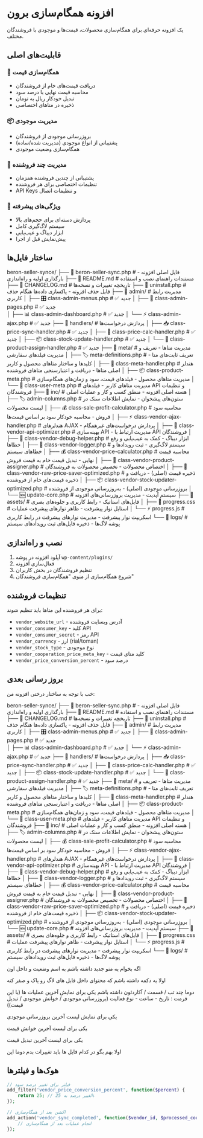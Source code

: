 # افزونه همگام‌سازی برون

یک افزونه حرفه‌ای برای همگام‌سازی محصولات، قیمت‌ها و موجودی با فروشندگان مختلف.

## قابلیت‌های اصلی

### 🔄 همگام‌سازی قیمت
- دریافت قیمت‌های خام از فروشندگان
- محاسبه قیمت نهایی با درصد سود
- تبدیل خودکار ریال به تومان
- ذخیره در متاهای اختصاصی

### 📦 مدیریت موجودی
- بروزرسانی موجودی از فروشندگان
- پشتیبانی از انواع موجودی (مدیریت شده/ساده)
- همگام‌سازی وضعیت موجودی

### 👥 مدیریت چند فروشنده
- پشتیبانی از چندین فروشنده همزمان
- تنظیمات اختصاصی برای هر فروشنده
- API Keys و تنظیمات اتصال

### 🎯 ویژگی‌های پیشرفته
- پردازش دسته‌ای برای حجم‌های بالا
- سیستم لاگ‌گیری کامل
- ابزار دیباگ و عیب‌یابی
- پیش‌نمایش قبل از اجرا

## ساختار فایل‌ها
beron-seller-synce/
├── 📄 beron-seller-sync.php                            # فایل اصلی افزونه - بارگذاری اولیه و راه‌اندازی
├── 📄 README.md                                        # مستندات راهنمای نصب و استفاده
├── 📄 CHANGELOG.md                                     # تاریخچه تغییرات و نسخه‌ها
├── 📄 uninstall.php                                    # فایل حذف افزونه - پاکسازی داده‌ها هنگام حذف
├── 📁 admin/                             # مدیریت رابط کاربری
│   ├── 🎛️ class-admin-menus.php          # ✅ جدید
│   ├── 🎨 class-admin-pages.php          # ✅ جدید  
│   ├── 📊 class-admin-dashboard.php      # ✅ جدید
│   └── ⚡ class-admin-ajax.php           # ✅ جدید
├── 📁 handlers/                          # پردازش درخواست‌ها
│   ├── 📥 class-price-sync-handler.php   # ✅ جدید
│   ├── 🧮 class-price-calc-handler.php   # ✅ جدید
│   ├── 📦 class-stock-update-handler.php # ✅ جدید
│   └── 👤 class-product-assign-handler.php # ✅ جدید
├── 📁 meta/                                            # مدیریت متاها - تعریف و مدیریت فیلدهای سفارشی
│   ├── 🏷️ meta-definitions.php                         # تعریف ثابت‌های متا - کلیدها و ساختار متاهای محصول و کاربر
│   ├── 🔧 class-meta-handler.php                       # هندلر اصلی متاها - دریافت و اعتبارسنجی متاهای فروشنده
│   ├── 📦 class-product-meta.php                       # مدیریت متاهای محصول - فیلدهای قیمت، سود و زمان‌های همگام‌سازی
│   └── 👤 class-user-meta.php                          # مدیریت متاهای کاربر - فیلدهای API و تنظیمات فروشندگان
├── 📁 inc/                                             # هسته اصلی افزونه - منطق کسب و کار و عملیات اصلی
│   ├── 🏷️ admin-columns.php                            # ستون‌های پیشخوان - نمایش اطلاعات سنک در لیست محصولات
│   ├── 💰 class-sale-profit-calculator.php             # محاسبه سود فروش - محاسبه خودکار سود بر اساس قیمت‌ها
│   ├── ⚡ class-vendor-ajax-handler.php                # هندلرهای AJAX - پردازش درخواست‌های غیرهمگام
│   ├── 🔌 class-vendor-api-optimizer.php               # بهینه‌سازی API - مدیریت ارتباط با API فروشندگان
│   ├── 🔧 class-vendor-debug-helper.php                # ابزار دیباگ - کمک به عیب‌یابی و رفع خطاها
│   ├── 📝 class-vendor-logger.php                      # سیستم لاگ‌گیری - ثبت رویدادها و خطاهای سیستم
│   ├── 💰 class-vendor-price-calculator.php            # محاسبه قیمت نهایی - تبدیل قیمت خام به قیمت فروش
│   ├── 👤 class-vendor-product-assigner.php            # اختصاص محصولات - تخصیص محصولات به فروشندگان
│   ├── 💾 class-vendor-raw-price-saver-optimized.php   # ذخیره قیمت (اصلی) - دریافت و ذخیره قیمت‌های خام از فروشنده
│   ├── 📦 class-vendor-stock-updater-optimized.php     # بروزرسانی موجودی (اصلی) - به‌روزرسانی موجودی از فروشنده
│   └── 🆕 update-core.php                              # سیستم آپدیت - مدیریت بروزرسانی‌های افزونه
├── 📁 assets/                                          # فایل‌های استاتیک - رابط کاربری و جلوه‌های بصری
│   ├── 🎨 progress.css                                 # استایل نوار پیشرفت - ظاهر نوارهای پیشرفت عملیات
│   └── ⚡ progress.js                                  # اسکریپت نوار پیشرفت - مدیریت نوارهای پیشرفت در رابط کاربری
└── 📁 logs/                                            # پوشه لاگ‌ها - ذخیره فایل‌های ثبت رویدادهای سیستم


## نصب و راه‌اندازی

1. آپلود افزونه در پوشه `wp-content/plugins/`
2. فعال‌سازی افزونه
3. تنظیم فروشندگان در بخش کاربران
4. شروع همگام‌سازی از منوی "همگام‌سازی فروشندگان"

## تنظیمات فروشنده

برای هر فروشنده این متاها باید تنظیم شوند:

- `vendor_website_url` - آدرس وبسایت فروشنده
- `vendor_consumer_key` - کلید API
- `vendor_consumer_secret` - رمز API
- `vendor_currency` - ارز (rial/toman)
- `vendor_stock_type` - نوع موجودی
- `vendor_cooperation_price_meta_key` - کلید متای قیمت
- `vendor_price_conversion_percent` - درصد سود


## بروز رسانی بعدی

خب با توجه به ساختار درختی افزونه من:

beron-seller-synce/
├── 📄 beron-seller-sync.php                            # فایل اصلی افزونه - بارگذاری اولیه و راه‌اندازی
├── 📄 README.md                                        # مستندات راهنمای نصب و استفاده
├── 📄 CHANGELOG.md                                     # تاریخچه تغییرات و نسخه‌ها
├── 📄 uninstall.php                                    # فایل حذف افزونه - پاکسازی داده‌ها هنگام حذف
├── 📁 admin/                             # مدیریت رابط کاربری
│   ├── 🎛️ class-admin-menus.php          # ✅ جدید
│   ├── 🎨 class-admin-pages.php          # ✅ جدید  
│   ├── 📊 class-admin-dashboard.php      # ✅ جدید
│   └── ⚡ class-admin-ajax.php           # ✅ جدید
├── 📁 handlers/                          # پردازش درخواست‌ها
│   ├── 📥 class-price-sync-handler.php   # ✅ جدید
│   ├── 🧮 class-price-calc-handler.php   # ✅ جدید
│   ├── 📦 class-stock-update-handler.php # ✅ جدید
│   └── 👤 class-product-assign-handler.php # ✅ جدید
├── 📁 meta/                                            # مدیریت متاها - تعریف و مدیریت فیلدهای سفارشی
│   ├── 🏷️ meta-definitions.php                         # تعریف ثابت‌های متا - کلیدها و ساختار متاهای محصول و کاربر
│   ├── 🔧 class-meta-handler.php                       # هندلر اصلی متاها - دریافت و اعتبارسنجی متاهای فروشنده
│   ├── 📦 class-product-meta.php                       # مدیریت متاهای محصول - فیلدهای قیمت، سود و زمان‌های همگام‌سازی
│   └── 👤 class-user-meta.php                          # مدیریت متاهای کاربر - فیلدهای API و تنظیمات فروشندگان
├── 📁 inc/                                             # هسته اصلی افزونه - منطق کسب و کار و عملیات اصلی
│   ├── 🏷️ admin-columns.php                            # ستون‌های پیشخوان - نمایش اطلاعات سنک در لیست محصولات
│   ├── 💰 class-sale-profit-calculator.php             # محاسبه سود فروش - محاسبه خودکار سود بر اساس قیمت‌ها
│   ├── ⚡ class-vendor-ajax-handler.php                # هندلرهای AJAX - پردازش درخواست‌های غیرهمگام
│   ├── 🔌 class-vendor-api-optimizer.php               # بهینه‌سازی API - مدیریت ارتباط با API فروشندگان
│   ├── 🔧 class-vendor-debug-helper.php                # ابزار دیباگ - کمک به عیب‌یابی و رفع خطاها
│   ├── 📝 class-vendor-logger.php                      # سیستم لاگ‌گیری - ثبت رویدادها و خطاهای سیستم
│   ├── 💰 class-vendor-price-calculator.php            # محاسبه قیمت نهایی - تبدیل قیمت خام به قیمت فروش
│   ├── 👤 class-vendor-product-assigner.php            # اختصاص محصولات - تخصیص محصولات به فروشندگان
│   ├── 💾 class-vendor-raw-price-saver-optimized.php   # ذخیره قیمت (اصلی) - دریافت و ذخیره قیمت‌های خام از فروشنده
│   ├── 📦 class-vendor-stock-updater-optimized.php     # بروزرسانی موجودی (اصلی) - به‌روزرسانی موجودی از فروشنده
│   └── 🆕 update-core.php                              # سیستم آپدیت - مدیریت بروزرسانی‌های افزونه
├── 📁 assets/                                          # فایل‌های استاتیک - رابط کاربری و جلوه‌های بصری
│   ├── 🎨 progress.css                                 # استایل نوار پیشرفت - ظاهر نوارهای پیشرفت عملیات
│   └── ⚡ progress.js                                  # اسکریپت نوار پیشرفت - مدیریت نوارهای پیشرفت در رابط کاربری
└── 📁 logs/                                            # پوشه لاگ‌ها - ذخیره فایل‌های ثبت رویدادهای سیستم


اگه بخوام یه منو جدید داشته باشم به اسم وضعیت و داخل اون 

اولا یه دکمه داشته باشم که محتوای داخل فایل های لاگ رو پاک و صفر کنه

دوما چند تب / قسمت / آکاردئون داشته باشم یکی برای نمایش آخرین عملیات ها (با این فرمت : تاریخ - ساعت - نوع فعالیت (بروزرسانی موجودی / خوانش موجودی / تبدیل قیمت))

یکی برای نمایش لیست آخرین بروزرسانی موجودی

یکی برای لیست آخرین خوانش قیمت

یکی برای لیست آخرین تبدیل قیمت


اولا بهم بگو در کدام فایل ها باید تغییرات بدم دوما این 

## هوک‌ها و فیلترها

```php
// فیلتر برای تغییر درصد سود
add_filter('vendor_price_conversion_percent', function($percent) {
    return 25; // تغییر درصد به 25%
});

// اکشن بعد از همگام‌سازی
add_action('vendor_sync_completed', function($vendor_id, $processed_count) {
    // انجام عملیات بعد از همگام‌سازی
});


